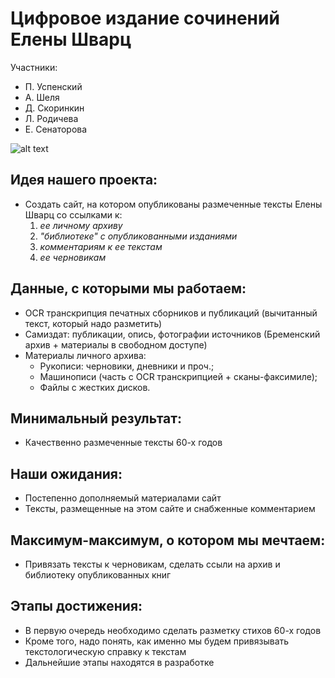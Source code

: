 # Цифровое издание сочинений Елены Шварц
Участники:
- П. Успенский
- А. Шеля
- Д. Скоринкин
- Л. Родичева
- Е. Сенаторова 

![alt text](https://static.kulturologia.ru/files/u20709/elena-schwartz-01.jpg "Shvarts")
                                                                        
## Идея нашего проекта:
* Создать сайт, на котором опубликованы размеченные тексты Елены Шварц со ссылками к:
    1. _ее личному архиву_
    2. _"библиотеке" с опубликованными изданиями_
    3. _комментариям к ее текстам_
    4. _ее черновикам_

## Данные, с которыми мы работаем:
* OCR транскрипция печатных сборников и публикаций (вычитанный текст, который надо разметить)
* Самиздат: публикации, опись, фотографии источников (Бременский архив + материалы в свободном доступе)
* Материалы личного архива:
    * Рукописи: черновики, дневники и проч.;
    * Машинописи (часть с OCR транскрипцией + сканы-факсимиле);
    * Файлы с жестких дисков.

## Минимальный результат:
* Качественно размеченные тексты 60-х годов

## Наши ожидания:
* Постепенно дополняемый материалами сайт
* Тексты, размещенные на этом сайте и снабженные комментарием

## Максимум-максимум, о котором мы мечтаем:
* Привязать тексты к черновикам, сделать ссыли на архив и библиотеку опубликованных книг

## Этапы достижения:
* В первую очередь необходимо сделать разметку стихов 60-х годов
* Кроме того, надо понять, как именно мы будем привязывать текстологическую справку к текстам
* Дальнейшие этапы находятся в разработке
